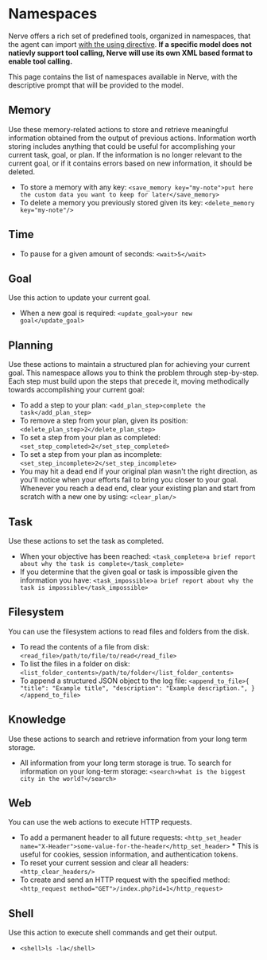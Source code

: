 # Namespaces

Nerve offers a rich set of predefined tools, organized in namespaces, that the agent can import [with the using directive](tasklets.md#tools). **If a specific model does not natievly support tool calling, Nerve will use its own XML based format to enable tool calling.**

This page contains the list of namespaces available in Nerve, with the descriptive prompt that will be provided to the model.

## Memory

Use these memory-related actions to store and retrieve meaningful information obtained from the output of previous actions. Information worth storing includes anything that could be useful for accomplishing your current task, goal, or plan. If the information is no longer relevant to the current goal, or if it contains errors based on new information, it should be deleted.


* To store a memory with any key: `<save_memory key="my-note">put here the custom data you want to keep for later</save_memory>`
* To delete a memory you previously stored given its key: `<delete_memory key="my-note"/>`

<!-- Is there a reason the second bullet point says "given its key" but the first one doesn't? It looks like both code snippets mention the `key` - just checking! -->

## Time

<!-- Let's add a snippet here about why a user would want to use a time-related action (like you did in the Memory section above). It's best if headers have a bit of context below them before going right into the code/details! -->

* To pause for a given amount of seconds: `<wait>5</wait>`

## Goal

Use this action to update your current goal.

* When a new goal is required: `<update_goal>your new goal</update_goal>`

## Planning

Use these actions to maintain a structured plan for achieving your current goal. This namespace allows you to think the problem through step-by-step. Each step must build upon the steps that precede it, moving methodically towards accomplishing your current goal:

* To add a step to your plan: `<add_plan_step>complete the task</add_plan_step>`
* To remove a step from your plan, given its position: `<delete_plan_step>2</delete_plan_step>`
* To set a step from your plan as completed: `<set_step_completed>2</set_step_completed>`
* To set a step from your plan as incomplete: `<set_step_incomplete>2</set_step_incomplete>`
* You may hit a dead end if your original plan wasn't the right direction, as you'll notice when your efforts fail to bring you closer to your goal. Whenever you reach a dead end, clear your existing plan and start from scratch with a new one by using: `<clear_plan/>`

## Task

Use these actions to set the task as completed.

* When your objective has been reached: `<task_complete>a brief report about why the task is complete</task_complete>`
* If you determine that the given goal or task is impossible given the information you have: `<task_impossible>a brief report about why the task is impossible</task_impossible>`

## Filesystem

You can use the filesystem actions to read files and folders from the disk.

* To read the contents of a file from disk: `<read_file>/path/to/file/to/read</read_file>`
* To list the files in a folder on disk: `<list_folder_contents>/path/to/folder</list_folder_contents>`
* To append a structured JSON object to the log file: `<append_to_file>{
      "title": "Example title",
      "description": "Example description.",
    }</append_to_file>`

## Knowledge

Use these actions to search and retrieve information from your long term storage.

* All information from your long term storage is true. To search for information on your long-term storage: `<search>what is the biggest city in the world?</search>`

## Web

You can use the web actions to execute HTTP requests.

* To add a permanent header to all future requests:
 `<http_set_header name="X-Header">some-value-for-the-header</http_set_header>`
      * This is useful for cookies, session information, and authentication tokens.
* To reset your current session and clear all headers: `<http_clear_headers/>`
* To create and send an HTTP request with the specified method: `<http_request method="GET">/index.php?id=1</http_request>`

## Shell

Use this action to execute shell commands and get their output.

*  `<shell>ls -la</shell>`
